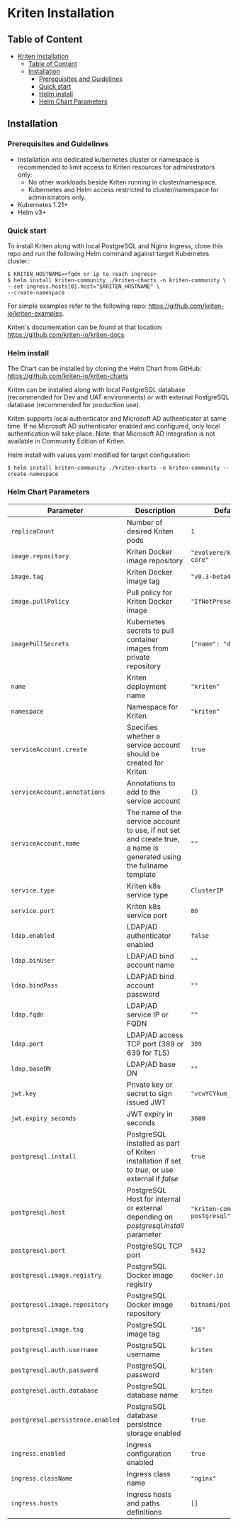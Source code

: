 # Kriten Installation

## Table of Content

- [Kriten Installation](#kriten-installation)
  - [Table of Content](#table-of-content)
  - [Installation](#installation)
    - [Prerequisites and Guidelines](#prerequisites-and-guidelines)
    - [Quick start](#quick-start)
    - [Helm install](#helm-install)
    - [Helm Chart Parameters](#helm-chart-parameters)


## Installation

### Prerequisites and Guidelines

- Installation into dedicated kubernetes cluster or namespace is recommended to limit access to Kriten resources for administrators only:
  * No other workloads beside Kriten running in cluster/namespace.
  * Kubernetes and Helm access restricted to cluster/namespace for administrators only.
- Kubernetes 1.21+
- Helm v3+

### Quick start

To install Kriten along with local PostgreSQL and Nginx Ingress, clone this repo and run the following Helm command against target Kubernetes cluster:
```
$ KRITEN_HOSTNAME=<fqdn or ip to reach ingress>
$ helm install kriten-community ./kriten-charts -n kriten-community \
--set ingress.hosts[0].host="$KRITEN_HOSTNAME" \
--create-namespace
```

For simple examples refer to the following repo: https://github.com/kriten-io/kriten-examples.

Kriten's documentation can be found at that location: https://github.com/kriten-io/kriten-docs

### Helm install

The Chart can be installed by cloning the Helm Chart from GitHub: https://github.com/kriten-io/kriten-charts

Kriten can be installed along with local PostgreSQL database (recommended for Dev and UAT environments) or with external PostgreSQL database (recommended for production use).

Kriten supports local authenticator and Microsoft AD authenticator at same time. If no Microsoft AD authenticator enabled and configured, only local authentication will take place. Note: that Microsoft AD integration is not available in Community Edition of Kriten.

Helm install with values.yaml modified for target configuration:

`$ helm install kriten-community ./kriten-charts -n kriten-community --create-namespace`


### Helm Chart Parameters

|Parameter|Description|Default|
|---------|-----------|-------|
|`replicaCount`|Number of desired Kriten pods|`1`|
|`image.repository`|Kriten Docker image repository|`"evolvere/kriten-core"`|
|`image.tag`|Kriten Docker image tag|`"v0.3-beta4"`|
|`image.pullPolicy`|Pull policy for Kriten Docker image|`"IfNotPresent"`|
|`imagePullSecrets`|Kubernetes secrets to pull container images from private repository|`["name": "dockerhub]`|
|`name`|Kriten deployment name|`"kriten"`
|`namespace`|Namespace for Kriten|`"kriten"`
|`serviceAccount.create`| Specifies whether a service account should be created for Kriten|`true`
|`serviceAccount.annotations`| Annotations to add to the service account|`{}`
|`serviceAccount.name`|The name of the service account to use, if not set and create true, a name is generated using the fullname template|`""`
|`service.type`|Kriten k8s service type|`ClusterIP`
|`service.port`|Kriten k8s service port|`80`
|`ldap.enabled`|LDAP/AD authenticator enabled|`false`
|`ldap.binUser`|LDAP/AD bind account name|`""`
|`ldap.bindPass`|LDAP/AD bind account password|`""`
|`ldap.fqdn`|LDAP/AD service IP or FQDN|`""`
|`ldap.port`|LDAP/AD access TCP port (389 or 639 for TLS)|`389`
|`ldap.baseDN`|LDAP/AD base DN|`""`
|`jwt.key`|Private key or secret to sign issued JWT|`"vcwYCYkum_2Fsukk_i"`
|`jwt.expiry_seconds`|JWT expiry in seconds|`3600`
|`postgresql.install`|PostgreSQL installed as part of Kriten installation if set to *true*, or use external if *false* |`true`
|`postgresql.host`|PostgreSQL Host for internal or external depending on *postgresql.install* parameter|`"kriten-community-postgresql"`
|`postgresql.port`|PostgreSQL TCP port|`5432`
|`postgresql.image.registry`|PostgreSQL Docker image registry|`docker.io`
|`postgresql.image.repository`|PostgreSQL Docker image repository|`bitnami/postgresql`
|`postgresql.image.tag`|PostgreSQL image tag|`"16"`
|`postgresql.auth.username`|PostgreSQL username|`kriten`
|`postgresql.auth.password`|PostgreSQL password|`kriten`
|`postgresql.auth.database`|PostgreSQL database name|`kriten`
|`postgresql.persistence.enabled`|PostgreSQL database persistnce storage enabled|`true`
|`ingress.enabled`|Ingress configuration enabled|`true`
|`ingress.className`|Ingress class name|`"nginx"`
|`ingress.hosts`|Ingress hosts and paths definitions|`[]`
